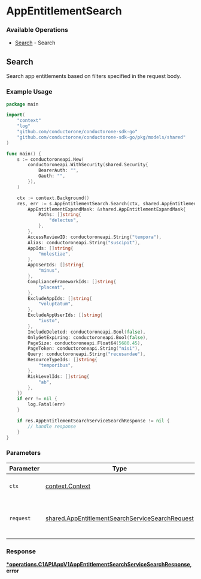# AppEntitlementSearch

### Available Operations

* [Search](#search) - Search

## Search

Search app entitlements based on filters specified in the request body.

### Example Usage

```go
package main

import(
	"context"
	"log"
	"github.com/conductorone/conductorone-sdk-go"
	"github.com/conductorone/conductorone-sdk-go/pkg/models/shared"
)

func main() {
    s := conductoroneapi.New(
        conductoroneapi.WithSecurity(shared.Security{
            BearerAuth: "",
            Oauth: "",
        }),
    )

    ctx := context.Background()
    res, err := s.AppEntitlementSearch.Search(ctx, shared.AppEntitlementSearchServiceSearchRequest{
        AppEntitlementExpandMask: &shared.AppEntitlementExpandMask{
            Paths: []string{
                "delectus",
            },
        },
        AccessReviewID: conductoroneapi.String("tempora"),
        Alias: conductoroneapi.String("suscipit"),
        AppIds: []string{
            "molestiae",
        },
        AppUserIds: []string{
            "minus",
        },
        ComplianceFrameworkIds: []string{
            "placeat",
        },
        ExcludeAppIds: []string{
            "voluptatum",
        },
        ExcludeAppUserIds: []string{
            "iusto",
        },
        IncludeDeleted: conductoroneapi.Bool(false),
        OnlyGetExpiring: conductoroneapi.Bool(false),
        PageSize: conductoroneapi.Float64(5680.45),
        PageToken: conductoroneapi.String("nisi"),
        Query: conductoroneapi.String("recusandae"),
        ResourceTypeIds: []string{
            "temporibus",
        },
        RiskLevelIds: []string{
            "ab",
        },
    })
    if err != nil {
        log.Fatal(err)
    }

    if res.AppEntitlementSearchServiceSearchResponse != nil {
        // handle response
    }
}
```

### Parameters

| Parameter                                                                                                          | Type                                                                                                               | Required                                                                                                           | Description                                                                                                        |
| ------------------------------------------------------------------------------------------------------------------ | ------------------------------------------------------------------------------------------------------------------ | ------------------------------------------------------------------------------------------------------------------ | ------------------------------------------------------------------------------------------------------------------ |
| `ctx`                                                                                                              | [context.Context](https://pkg.go.dev/context#Context)                                                              | :heavy_check_mark:                                                                                                 | The context to use for the request.                                                                                |
| `request`                                                                                                          | [shared.AppEntitlementSearchServiceSearchRequest](../../models/shared/appentitlementsearchservicesearchrequest.md) | :heavy_check_mark:                                                                                                 | The request object to use for the request.                                                                         |


### Response

**[*operations.C1APIAppV1AppEntitlementSearchServiceSearchResponse](../../models/operations/c1apiappv1appentitlementsearchservicesearchresponse.md), error**

